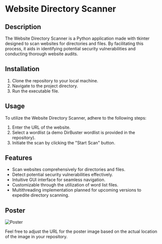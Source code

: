 # Website Directory Scanner

## Description
The Website Directory Scanner is a Python application made with tkinter designed to  scan websites for directories and files.
By facilitating this process, it aids in identifying potential security vulnerabilities and conducting thorough website audits.

## Installation
1. Clone the repository to your local machine.
2. Navigate to the project directory.
3. Run the executable file.

## Usage
To utilize the Website Directory Scanner, adhere to the following steps:
1. Enter the URL of the website.
2. Select a wordlist (a demo DirBuster wordlist is provided in the repository).
3. Initiate the scan by clicking the "Start Scan" button.

## Features
- Scan websites comprehensively for directories and files.
- Detect potential security vulnerabilities effectively.
- Intuitive GUI interface for seamless navigation.
- Customizable through the utilization of word list files.
- Multithreading implementation planned for upcoming versions to expedite directory scanning.

## Poster
![Poster](https://github.com/TushN101/CodingProjects/assets/143404072/095f7640-d833-424b-b5d0-4449fa368def)

Feel free to adjust the URL for the poster image based on the actual location of the image in your repository.
